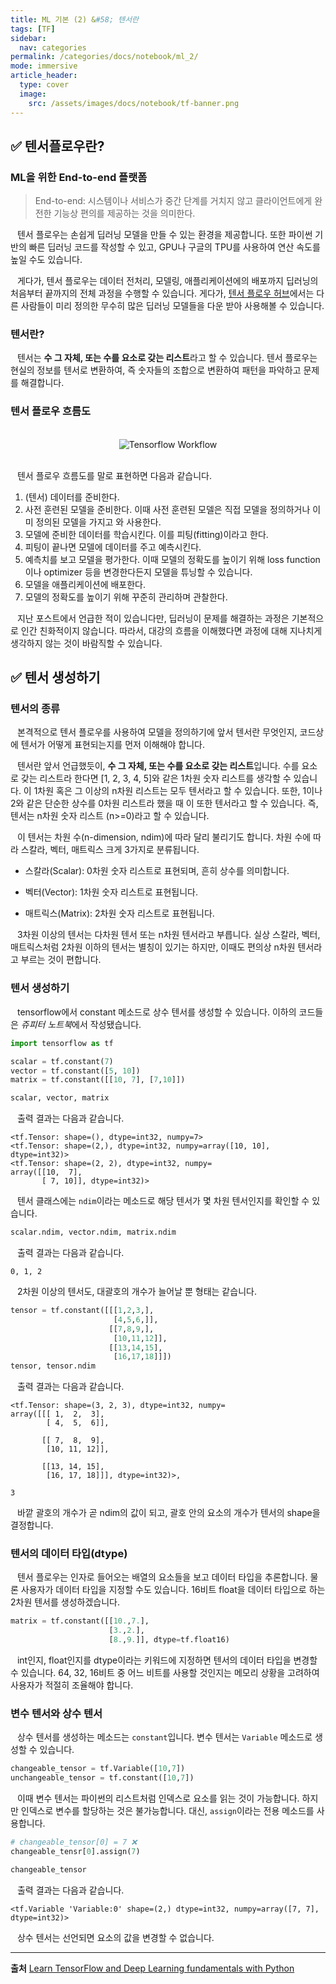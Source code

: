 ```yaml
---
title: ML 기본 (2) &#58; 텐서란
tags: [TF]
sidebar:
  nav: categories
permalink: /categories/docs/notebook/ml_2/
mode: immersive
article_header:
  type: cover
  image:
    src: /assets/images/docs/notebook/tf-banner.png
---
```


<div class="article__content" markdown="1">

## ✅ 텐서플로우란?

### ML을 위한 End-to-end 플랫폼

> End-to-end: 시스템이나 서비스가 중간 단계를 거치지 않고 클라이언트에게 완전한 기능상 편의를 제공하는 것을 의미한다.

&ensp; 텐서 플로우는 손쉽게 딥러닝 모델을 만들 수 있는 환경을 제공합니다. 또한 파이썬 기반의 빠른 딥러닝 코드를 작성할 수 있고, GPU나 구글의 TPU를 사용하여 연산 속도를 높일 수도 있습니다.

&ensp; 게다가, 텐서 플로우는 데이터 전처리, 모델링, 애플리케이션에의 배포까지 딥러닝의 처음부터 끝까지의 전체 과정을 수행할 수 있습니다. 게다가, [텐서 플로우 허브](https://www.tensorflow.org/hub?hl=ko)에서는 다른 사람들이 미리 정의한 무수히 많은 딥러닝 모델들을 다운 받아 사용해볼 수 있습니다.

### 텐서란?

&ensp; 텐서는 **수 그 자체, 또는 수를 요소로 갖는 리스트**라고 할 수 있습니다. 텐서 플로우는 현실의 정보를 텐서로 변환하여, 즉 숫자들의 조합으로 변환하여 패턴을 파악하고 문제를 해결합니다.

### 텐서 플로우 흐름도

<br/>

<div align="center">
<img src="https://cloud.google.com/static/ai-platform/images/ml-workflow.svg?hl=ko" alt="Tensorflow Workflow"/>
</div>

<br/>

&ensp; 텐서 플로우 흐름도를 말로 표현하면 다음과 같습니다.

1. (텐서) 데이터를 준비한다.
2. 사전 훈련된 모델을 준비한다. 이때 사전 훈련된 모델은 직접 모델을 정의하거나 이미 정의된 모델을 가지고 와 사용한다.
3. 모델에 준비한 데이터를 학습시킨다. 이를 피팅(fitting)이라고 한다.
4. 피팅이 끝나면 모델에 데이터를 주고 예측시킨다.
5. 예측치를 보고 모델을 평가한다. 이때 모델의 정확도를 높이기 위해 loss function이나 optimizer 등을 변경한다든지 모델을 튜닝할 수 있습니다.
6. 모델을 애플리케이션에 배포한다.
7. 모델의 정확도를 높이기 위해 꾸준히 관리하며 관찰한다.

&ensp; 지난 포스트에서 언급한 적이 있습니다만, 딥러닝이 문제를 해결하는 과정은 기본적으로 인간 친화적이지 않습니다. 따라서, 대강의 흐름을 이해했다면 과정에 대해 지나치게 생각하지 않는 것이 바람직할 수 있습니다.

## ✅ 텐서 생성하기

### 텐서의 종류

&ensp; 본격적으로 텐서 플로우를 사용하여 모델을 정의하기에 앞서 텐서란 무엇인지, 코드상에 텐서가 어떻게 표현되는지를 먼저 이해해야 합니다.

&ensp; 텐서란 앞서 언급했듯이, **수 그 자체, 또는 수를 요소로 갖는 리스트**입니다. 수를 요소로 갖는 리스트라 한다면 [1, 2, 3, 4, 5]와 같은 1차원 숫자 리스트를 생각할 수 있습니다. 이 1차원 혹은 그 이상의 n차원 리스트는 모두 텐서라고 할 수 있습니다. 또한, 1이나 2와 같은 단순한 상수를 0차원 리스트라 했을 때 이 또한 텐서라고 할 수 있습니다. 즉, 텐서는 n차원 숫자 리스트 (n>=0)라고 할 수 있습니다.

&ensp; 이 텐서는 차원 수(n-dimension, ndim)에 따라 달리 불리기도 합니다. 차원 수에 따라 스칼라, 벡터, 매트릭스 크게 3가지로 분류됩니다.

- 스칼라(Scalar): 0차원 숫자 리스트로 표현되며, 흔히 상수를 의미합니다.

- 벡터(Vector): 1차원 숫자 리스트로 표현됩니다.

- 매트릭스(Matrix): 2차원 숫자 리스트로 표현됩니다.

&ensp; 3차원 이상의 텐서는 다차원 텐서 또는 n차원 텐서라고 부릅니다. 실상 스칼라, 벡터, 매트릭스처럼 2차원 이하의 텐서는 별칭이 있기는 하지만, 이때도 편의상 n차원 텐서라고 부르는 것이 편합니다.

### 텐서 생성하기

&ensp; tensorflow에서 constant 메소드로 상수 텐서를 생성할 수 있습니다. 이하의 코드들은 *쥬피터 노트북*에서 작성됐습니다.

```python
import tensorflow as tf

scalar = tf.constant(7)
vector = tf.constant([5, 10])
matrix = tf.constant([[10, 7], [7,10]])

scalar, vector, matrix
```

&ensp; 출력 결과는 다음과 같습니다.

```
<tf.Tensor: shape=(), dtype=int32, numpy=7>
<tf.Tensor: shape=(2,), dtype=int32, numpy=array([10, 10], dtype=int32)>
<tf.Tensor: shape=(2, 2), dtype=int32, numpy=
array([[10,  7],
       [ 7, 10]], dtype=int32)>
```

&ensp; 텐서 클래스에는 `ndim`이라는 메소드로 해당 텐서가 몇 차원 텐서인지를 확인할 수 있습니다.

```python
scalar.ndim, vector.ndim, matrix.ndim
```

&ensp; 출력 결과는 다음과 같습니다.

```
0, 1, 2
```

&ensp; 2차원 이상의 텐서도, 대괄호의 개수가 늘어날 뿐 형태는 같습니다.

```python
tensor = tf.constant([[[1,2,3,],
                       [4,5,6,]],
                      [[7,8,9,],
                       [10,11,12]],
                      [[13,14,15],
                       [16,17,18]]])
tensor, tensor.ndim
```

&ensp; 출력 결과는 다음과 같습니다.

```
<tf.Tensor: shape=(3, 2, 3), dtype=int32, numpy=
array([[[ 1,  2,  3],
        [ 4,  5,  6]],

       [[ 7,  8,  9],
        [10, 11, 12]],

       [[13, 14, 15],
        [16, 17, 18]]], dtype=int32)>,

3
```

&ensp; 바깥 괄호의 개수가 곧 ndim의 값이 되고, 괄호 안의 요소의 개수가 텐서의 shape을 결정합니다.

### 텐서의 데이터 타입(dtype)

&ensp; 텐서 플로우는 인자로 들어오는 배열의 요소들을 보고 데이터 타입을 추론합니다. 물론 사용자가 데이터 타입을 지정할 수도 있습니다. 16비트 float을 데이터 타입으로 하는 2차원 텐서를 생성하겠습니다.

```python
matrix = tf.constant([[10.,7.],
                      [3.,2.],
                      [8.,9.]], dtype=tf.float16)
```

&ensp; int인지, float인지를 dtype이라는 키워드에 지정하면 텐서의 데이터 타입을 변경할 수 있습니다. 64, 32, 16비트 중 어느 비트를 사용할 것인지는 메모리 상황을 고려하여 사용자가 적절히 조율해야 합니다.

### 변수 텐서와 상수 텐서

&ensp; 상수 텐서를 생성하는 메소드는 `constant`입니다. 변수 텐서는 `Variable` 메소드로 생성할 수 있습니다.

```python
changeable_tensor = tf.Variable([10,7])
unchangeable_tensor = tf.constant([10,7])
```

&ensp; 이때 변수 텐서는 파이썬의 리스트처럼 인덱스로 요소를 읽는 것이 가능합니다. 하지만 인덱스로 변수를 할당하는 것은 불가능합니다. 대신, `assign`이라는 전용 메소드를 사용합니다.

```python
# changeable_tensor[0] = 7 ❌
changeable_tensr[0].assign(7)

changeable_tensor
```

&ensp; 출력 결과는 다음과 같습니다.

```
<tf.Variable 'Variable:0' shape=(2,) dtype=int32, numpy=array([7, 7], dtype=int32)>
```

&ensp; 상수 텐서는 선언되면 요소의 값을 변경할 수 없습니다.

---

**출처**
[Learn TensorFlow and Deep Learning fundamentals with Python](https://www.youtube.com/watch?v=tpCFfeUEGs8&list=LL&index=26)

</div>
